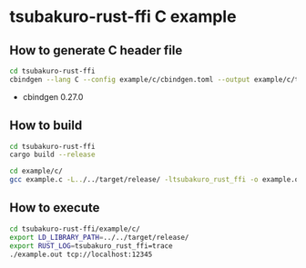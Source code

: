 # tsubakuro-rust-ffi C example

## How to generate C header file

```bash
cd tsubakuro-rust-ffi
cbindgen --lang C --config example/c/cbindgen.toml --output example/c/tsubakuro-rust-ffi.h
```

- cbindgen 0.27.0

## How to build

```bash
cd tsubakuro-rust-ffi
cargo build --release

cd example/c/
gcc example.c -L../../target/release/ -ltsubakuro_rust_ffi -o example.out
```

## How to execute

```bash
cd tsubakuro-rust-ffi/example/c/
export LD_LIBRARY_PATH=../../target/release/
export RUST_LOG=tsubakuro_rust_ffi=trace
./example.out tcp://localhost:12345
```

